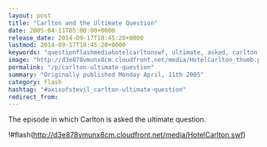 ```yaml
---
layout: post
title: "Carlton and the Ultimate Question"
date: 2005-04-11T05:00:00+0000
release_date: 2014-09-17T18:45:20+0000
lastmod: 2014-09-17T18:45:20+0000
keywords: "questionflashmediahotelcarltonswf, ultimate, asked, carlton, episode"
image: "http://d3e878vmunx8cm.cloudfront.net/media/HotelCarlton_thumb.png"
permalink: "/p/carlton-ultimate-question"
summary: "Originally published Monday April, 11th 2005"
category: flash
hashtag: "#axisofstevil_carlton-ultimate-question"
redirect_from:
---
```


The episode in which Carlton is asked the ultimate question.

!#flash(http://d3e878vmunx8cm.cloudfront.net/media/HotelCarlton.swf)
